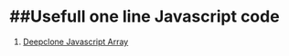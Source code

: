 ##Usefull one line Javascript code
======

1. [Deepclone Javascript Array](https://github.com/rajzshkr/onelinejs/blob/master/deepclone.jsarray.js)